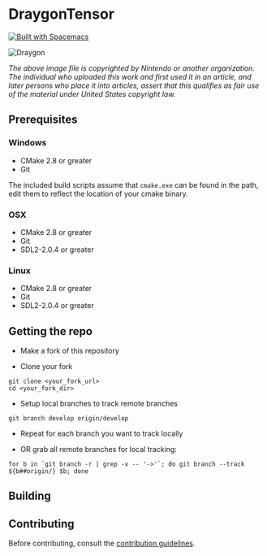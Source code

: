 # DraygonTensor 

[![Built with Spacemacs](https://cdn.rawgit.com/syl20bnr/spacemacs/442d025779da2f62fc86c2082703697714db6514/assets/spacemacs-badge.svg)](http://github.com/syl20bnr/spacemacs)

![Draygon](http://vignette4.wikia.nocookie.net/metroid/images/2/25/Draygon.jpg/revision/latest?cb=20131117053231)

*The above image file is copyrighted by Nintendo or another organization. The individual who uploaded this work and first used it in an article, and later persons who place it into articles, assert that this qualifies as fair use of the material under United States copyright law.*

## Prerequisites 

### Windows

- CMake 2.8 or greater
- Git

The included build scripts assume that `cmake.exe` can be found in the path, edit them to reflect the location of your cmake binary.

### OSX

- CMake 2.8 or greater
- Git
- SDL2-2.0.4 or greater

### Linux

- CMake 2.8 or greater
- Git
- SDL2-2.0.4 or greater

## Getting the repo 

- Make a fork of this repository

- Clone your fork

```
git clone <your_fork_url>
cd <your_fork_dir>
```

- Setup local branches to track remote branches

```
git branch develop origin/develop
```

- Repeat for each branch you want to track locally

- OR grab all remote branches for local tracking:

```
for b in `git branch -r | grep -v -- '->'`; do git branch --track ${b##origin/} $b; done
```

## Building


## Contributing

Before contributing, consult the [contribution guidelines](https://github.com/samdelion/DraygonTensor/blob/master/CONTRIBUTING.md).
    
